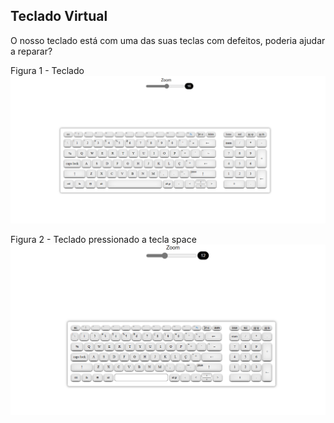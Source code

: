 ## Teclado Virtual

O nosso teclado está com uma das suas teclas com defeitos, poderia ajudar a reparar?

Figura 1 - Teclado
![teclado virtual](https://github.com/junior-isabel/teclado-virtual/blob/main/teclado%20virtual.png)

Figura 2 - Teclado pressionado a tecla space
![teclado virtual](https://github.com/junior-isabel/teclado-virtual/blob/main/tecla%20space%20pressionada.png)
